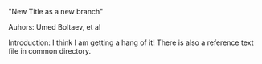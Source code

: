 
"New Title as a new branch"

Auhors: Umed Boltaev, et al

Introduction: I think I am getting a hang of it! There is also a reference text file in common directory. 
